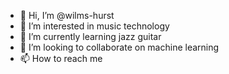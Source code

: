 - 👋 Hi, I’m @wilms-hurst
- 👀 I’m interested in music technology
- 🌱 I’m currently learning jazz guitar
- 💞️ I’m looking to collaborate on machine learning
- 📫 How to reach me 

<!---
wilms-hurst/wilms-hurst is a ✨ special ✨ repository because its `README.md` (this file) appears on your GitHub profile.
You can click the Preview link to take a look at your changes.
--->
